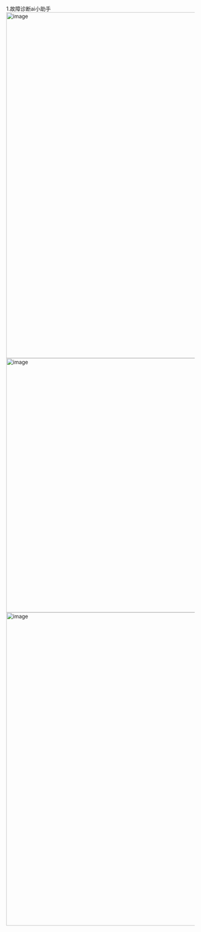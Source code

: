 1.故障诊断ai小助手
<img width="1169" height="925" alt="image" src="https://github.com/user-attachments/assets/c971a7c6-f7b1-47b0-9eb6-201f21e2a671" />
<img width="1928" height="680" alt="image" src="https://github.com/user-attachments/assets/6cfa00e9-b79f-40ba-a5f3-3e18f4ef1970" />
<img width="1985" height="838" alt="image" src="https://github.com/user-attachments/assets/aaa1ed42-3bb4-4899-bd29-48dd5d593d80" />


